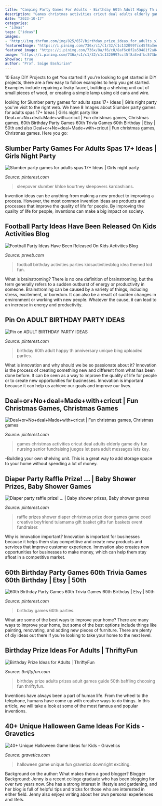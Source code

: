 ```yaml
---
title: "Camping Party Games For Adults - Birthday 60th Adult Happy Th Anniversary Unique Bing Uploaded Parties"
description: "Games christmas activities cricut deal adults elderly game diy fun nursing senior fundraising juegos let para adult messages lets kay"
date: "2023-10-17"
categories:
- "ideas"
tags: ["ideas"]
images:
- "http://img.thrfun.com/img/025/657/birthday_prize_ideas_for_adults_s1.jpg"
featuredImage: "https://i.pinimg.com/736x/c1/c1/32/c1c1320997cc45f8a3edfbc573bc411e.jpg"
featured_image: "https://i.pinimg.com/736x/8a/f6/c8/8af6c8f2a59481f2a84e36e96f8904f8.jpg"
image: "https://i.pinimg.com/736x/c1/c1/32/c1c1320997cc45f8a3edfbc573bc411e.jpg"
ShowToc: true
author: "Prof. Saige Bashirian"
---
```



10 Easy DIY Projects to get You started
If you're looking to get started in DIY projects, there are a few easy to follow examples to help you get started. Examples include repairing a leaky faucet, building a shelving unit out of small pieces of wood, or creating a simple lamp using old cans and wire.

	

		
looking for Slumber party games for adults spas 17+ Ideas | Girls night party you've visit to the right web. We have 8 Images about Slumber party games for adults spas 17+ Ideas | Girls night party like Deal+or+No+deal+Made+with+cricut | Fun christmas games, Christmas games, 60th Birthday Party Games 60th Trivia Games 60th Birthday | Etsy | 50th and also Deal+or+No+deal+Made+with+cricut | Fun christmas games, Christmas games. Here you go:
		
    
## Slumber Party Games For Adults Spas 17+ Ideas | Girls Night Party

<img loading=lazy src="https://i.pinimg.com/736x/19/3e/ce/193ece683ea9ac9be5b49a7f6200917c.jpg" onerror="this.onerror=null;this.src='https://tse1.mm.bing.net/th?id=OIP.fSLGpJD93r3sl_fkfZOrxwAAAA&amp;pid=15.1';" alt="Slumber party games for adults spas 17+ Ideas | Girls night party">

_Source: pinterest.com_

>sleepover slumber khloe kourtney sleepovers kardashians. 

	

Invention ideas can be anything from making a new product to improving a process. However, the most common invention ideas are products and processes that improve the quality of life for people. By improving the quality of life for people, inventions can make a big impact on society.

    
## Football Party Ideas Have Been Released On Kids Activities Blog

<img loading=lazy src="http://ww1.prweb.com/prfiles/2013/09/27/11163002/kids-football-party-ideas.jpg" onerror="this.onerror=null;this.src='https://tse1.mm.bing.net/th?id=OIP.YD3bIggLzk9l4G1BD-PckAHaKl&amp;pid=15.1';" alt="Football Party Ideas Have Been Released On Kids Activities Blog">

_Source: prweb.com_

>football birthday activities parties kidsactivitiesblog idea themed kid fun. 

	

What is brainstroming?
There is no one definition of brainstroming, but the term generally refers to a sudden outburst of energy or productivity in someone. Brainstroming can be caused by a variety of things, including stress, excitement, or boredom. It can also be a result of sudden changes in environment or working with new people. Whatever the cause, it can lead to an increase in energy and productivity.

    
## Pin On ADULT BIRTHDAY PARTY IDEAS

<img loading=lazy src="https://i.pinimg.com/736x/ba/45/fa/ba45fa4734c0ccc71ef7dd2bcbd426dd--th-birthday-party-birthday-ideas.jpg" onerror="this.onerror=null;this.src='https://tse2.mm.bing.net/th?id=OIP.ByAnrisV_XQ0CwUQ4yQx2wHaLH&amp;pid=15.1';" alt="Pin on ADULT BIRTHDAY PARTY IDEAS">

_Source: pinterest.com_

>birthday 60th adult happy th anniversary unique bing uploaded parties. 

	

What is innovation and why should we be so passionate about it?
Innovation is the process of creating something new and different from what has been done before. It can be seen as a way to improve the quality of life for people or to create new opportunities for businesses. Innovation is important because it can help us achieve our goals and improve our lives.

    
## Deal+or+No+deal+Made+with+cricut | Fun Christmas Games, Christmas Games

<img loading=lazy src="https://i.pinimg.com/736x/c2/a1/34/c2a134bec74f7401e3239c07900d625b.jpg" onerror="this.onerror=null;this.src='https://tse2.mm.bing.net/th?id=OIP.kHT9gw6TAjG34FTdGCTHjQHaJ3&amp;pid=15.1';" alt="Deal+or+No+deal+Made+with+cricut | Fun christmas games, Christmas games">

_Source: pinterest.com_

>games christmas activities cricut deal adults elderly game diy fun nursing senior fundraising juegos let para adult messages lets kay. 

	

-Building your own shelving unit. This is a great way to add storage space to your home without spending a lot of money.

    
## Diaper Party Raffle Prize! … | Baby Shower Prizes, Baby Shower Games

<img loading=lazy src="https://i.pinimg.com/736x/c1/c1/32/c1c1320997cc45f8a3edfbc573bc411e.jpg" onerror="this.onerror=null;this.src='https://tse2.mm.bing.net/th?id=OIP.YfUyTZlRe7cZRBr4KWYuOwHaLe&amp;pid=15.1';" alt="Diaper party raffle prize! … | Baby shower prizes, Baby shower games">

_Source: pinterest.com_

>raffle prizes shower diaper christmas prize door games game coed creative boyfriend tulamama gift basket gifts fun baskets event fundraiser. 

	

Why is innovation important?
Innovation is important for businesses because it helps them stay competitive and create new products and services that improve customer experience. Innovation also creates new opportunities for businesses to make money, which can help them stay afloat in a competitive market.

    
## 60th Birthday Party Games 60th Trivia Games 60th Birthday | Etsy | 50th

<img loading=lazy src="https://i.pinimg.com/736x/8a/f6/c8/8af6c8f2a59481f2a84e36e96f8904f8.jpg" onerror="this.onerror=null;this.src='https://tse1.mm.bing.net/th?id=OIP.AKFybVhixdDf1cv1hUiCZQHaLH&amp;pid=15.1';" alt="60th Birthday Party Games 60th Trivia Games 60th Birthday | Etsy | 50th">

_Source: pinterest.com_

>birthday games 60th parties. 

	

What are some of the best ways to improve your home?
There are many ways to improve your home, but some of the best options include things like painting, renovating, and adding new pieces of furniture. There are plenty of diy ideas out there if you're looking to take your home to the next level.

    
## Birthday Prize Ideas For Adults | ThriftyFun

<img loading=lazy src="http://img.thrfun.com/img/025/657/birthday_prize_ideas_for_adults_s1.jpg" onerror="this.onerror=null;this.src='https://tse2.mm.bing.net/th?id=OIP.D6V4ec3yXNBJAZ5dxT0LTgAAAA&amp;pid=15.1';" alt="Birthday Prize Ideas for Adults | ThriftyFun">

_Source: thriftyfun.com_

>birthday prize adults prizes adult games guide 50th baffling choosing fun thriftyfun. 

	

Inventions have always been a part of human life. From the wheel to the telephone, humans have come up with creative ways to do things. In this article, we will take a look at some of the most famous and popular inventions.

    
## 40+ Unique Halloween Game Ideas For Kids - Gravetics

<img loading=lazy src="https://www.gravetics.com/wp-content/uploads/2017/07/Halloween-Can-Game.jpg" onerror="this.onerror=null;this.src='https://tse2.mm.bing.net/th?id=OIP.yCYgmJ7Jc6mVrW_Dg8dBzAHaLH&amp;pid=15.1';" alt="40+ Unique Halloween Game Ideas for Kids - Gravetics">

_Source: gravetics.com_

>halloween game unique fun gravetics downright exciting. 

	

Background on the author: What makes them a good blogger?
Blogger Background:
Jenny is a recent college graduate who has been blogging for over two years now. She has a strong interest in lifestyle and gardening, and her blog is full of helpful tips and tricks for those who are interested in either field. Jenny also enjoys writing about her own personal experiences and lifeIs.

